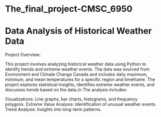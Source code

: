 # The_final_project-CMSC_6950
# Data Analysis of Historical Weather Data
Project Overview:

This project involves analyzing historical weather data using Python to identify trends and extreme weather events. The data was sourced from Environment and Climate Change Canada and includes daily maximum, minimum, and mean temperatures for a specific region and timeframe. The project explores statistical insights, identifies extreme weather events, and discusses trends based on the data./n
The analysis includes:

Visualizations: Line graphs, bar charts, histograms, and frequency polygons.
Extreme Value Analysis: Identification of unusual weather events.
Trend Analysis: Insights into long-term patterns.
